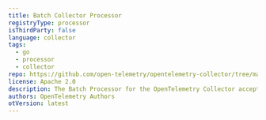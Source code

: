 ```yaml
---
title: Batch Collector Processor
registryType: processor
isThirdParty: false
language: collector
tags:
  - go
  - processor
  - collector
repo: https://github.com/open-telemetry/opentelemetry-collector/tree/main/processor/batchprocessor
license: Apache 2.0
description: The Batch Processor for the OpenTelemetry Collector accepts spans, metrics, or logs and places them into batches.
authors: OpenTelemetry Authors
otVersion: latest
---
```

